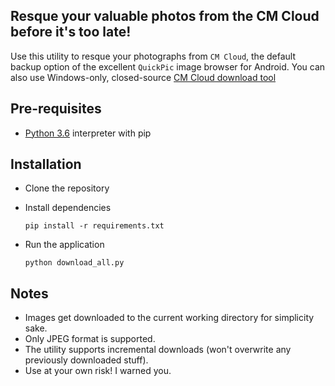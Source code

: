 Resque your valuable photos from the CM Cloud before it's too late!
-------------------------------------------------------------------

Use this utility to resque your photographs from `CM Cloud`,
the default backup option of the excellent `QuickPic` image browser for Android.
You can also use Windows-only, closed-source [CM Cloud download tool](https://cloud.cmcm.com/client_cloud_res/cmqp/resource/tool/cloud_gallery_download.exe)


## Pre-requisites

* [Python 3.6](https://www.python.org/downloads/release/python-364/) interpreter with pip

## Installation

* Clone the repository
* Install dependencies

  ```
  pip install -r requirements.txt
  ```
* Run the application

  ```
  python download_all.py
  ```
  
## Notes

* Images get downloaded to the current working directory for simplicity sake.
* Only JPEG format is supported.
* The utility supports incremental downloads (won't overwrite any previously downloaded stuff).
* Use at your own risk! I warned you.

  